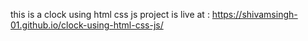 this is a clock using html css js
project is live at : https://shivamsingh-01.github.io/clock-using-html-css-js/

